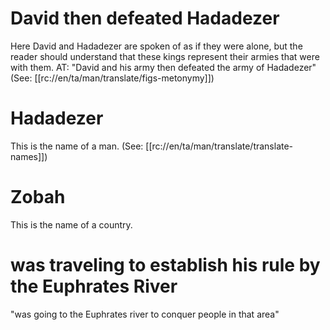 # David then defeated Hadadezer

Here David and Hadadezer are spoken of as if they were alone, but the reader should understand that these kings represent their armies that were with them. AT: "David and his army then defeated the army of Hadadezer" (See: [[rc://en/ta/man/translate/figs-metonymy]])

# Hadadezer

This is the name of a man. (See: [[rc://en/ta/man/translate/translate-names]])

# Zobah

This is the name of a country.

# was traveling to establish his rule by the Euphrates River

"was going to the Euphrates river to conquer people in that area"

